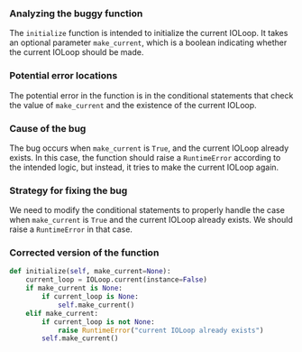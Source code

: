 ### Analyzing the buggy function
The `initialize` function is intended to initialize the current IOLoop. It takes an optional parameter `make_current`, which is a boolean indicating whether the current IOLoop should be made.

### Potential error locations
The potential error in the function is in the conditional statements that check the value of `make_current` and the existence of the current IOLoop.

### Cause of the bug
The bug occurs when `make_current` is `True`, and the current IOLoop already exists. In this case, the function should raise a `RuntimeError` according to the intended logic, but instead, it tries to make the current IOLoop again.

### Strategy for fixing the bug
We need to modify the conditional statements to properly handle the case when `make_current` is `True` and the current IOLoop already exists. We should raise a `RuntimeError` in that case.

### Corrected version of the function
```python
def initialize(self, make_current=None):
    current_loop = IOLoop.current(instance=False)
    if make_current is None:
        if current_loop is None:
            self.make_current()
    elif make_current:
        if current_loop is not None:
            raise RuntimeError("current IOLoop already exists")
        self.make_current()
```